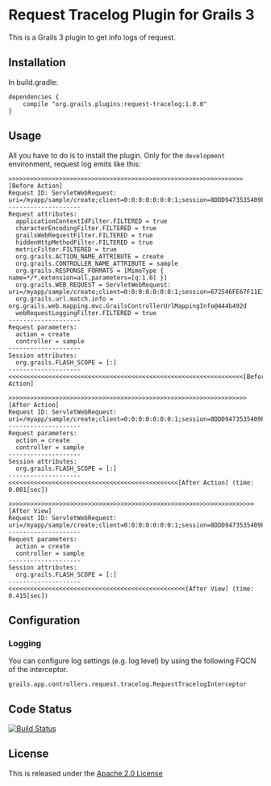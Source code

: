 Request Tracelog Plugin for Grails 3
====================================

This is a Grails 3 plugin to get info logs of request.


Installation
------------

In build.gradle:

    dependencies {
        compile "org.grails.plugins:request-tracelog:1.0.0"
    }


Usage
-----

All you have to do is to install the plugin.
Only for the `development` environment, request log emits like this:

```
>>>>>>>>>>>>>>>>>>>>>>>>>>>>>>>>>>>>>>>>>>>>>>>>>>>>>>>>>>>>>>>>>[Before Action]
Request ID: ServletWebRequest: uri=/myapp/sample/create;client=0:0:0:0:0:0:0:1;session=8DDD9473535409FB1C32CE0EF7BC6435
--------------------
Request attributes:
  applicationContextIdFilter.FILTERED = true
  characterEncodingFilter.FILTERED = true
  grailsWebRequestFilter.FILTERED = true
  hiddenHttpMethodFilter.FILTERED = true
  metricFilter.FILTERED = true
  org.grails.ACTION_NAME_ATTRIBUTE = create
  org.grails.CONTROLLER_NAME_ATTRIBUTE = sample
  org.grails.RESPONSE_FORMATS = [MimeType { name=*/*,extension=all,parameters=[q:1.0] }]
  org.grails.WEB_REQUEST = ServletWebRequest: uri=/myapp/sample/create;client=0:0:0:0:0:0:0:1;session=672546FE67F11E3953E356948F962CE8
  org.grails.url.match.info = org.grails.web.mapping.mvc.GrailsControllerUrlMappingInfo@444b492d
  webRequestLoggingFilter.FILTERED = true
--------------------
Request parameters:
  action = create
  controller = sample
--------------------
Session attributes:
  org.grails.FLASH_SCOPE = [:]
--------------------
<<<<<<<<<<<<<<<<<<<<<<<<<<<<<<<<<<<<<<<<<<<<<<<<<<<<<<<<<<<<<<<<<[Before Action]

>>>>>>>>>>>>>>>>>>>>>>>>>>>>>>>>>>>>>>>>>>>>>>>>>>>>>>>>>>>>>>>>>>[After Action]
Request ID: ServletWebRequest: uri=/myapp/sample/create;client=0:0:0:0:0:0:0:1;session=8DDD9473535409FB1C32CE0EF7BC6435
--------------------
Request parameters:
  action = create
  controller = sample
--------------------
Session attributes:
  org.grails.FLASH_SCOPE = [:]
--------------------
<<<<<<<<<<<<<<<<<<<<<<<<<<<<<<<<<<<<<<<<<<<<<<<[After Action] (time: 0.001[sec])

>>>>>>>>>>>>>>>>>>>>>>>>>>>>>>>>>>>>>>>>>>>>>>>>>>>>>>>>>>>>>>>>>>>>[After View]
Request ID: ServletWebRequest: uri=/myapp/sample/create;client=0:0:0:0:0:0:0:1;session=8DDD9473535409FB1C32CE0EF7BC6435
--------------------
Request parameters:
  action = create
  controller = sample
--------------------
Session attributes:
  org.grails.FLASH_SCOPE = [:]
--------------------
<<<<<<<<<<<<<<<<<<<<<<<<<<<<<<<<<<<<<<<<<<<<<<<<<[After View] (time: 0.415[sec])
```


Configuration
-------------

### Logging

You can configure log settings (e.g. log level) by using the following FQCN of the interceptor.

    grails.app.controllers.request.tracelog.RequestTracelogInterceptor


Code Status
-----------

[![Build Status](https://travis-ci.org/nobeans/grails-request-tracelog.svg?branch=master)](https://travis-ci.org/nobeans/grails-request-tracelog)


License
-------

This is released under the [Apache 2.0 License](http://www.apache.org/licenses/LICENSE-2.0)
